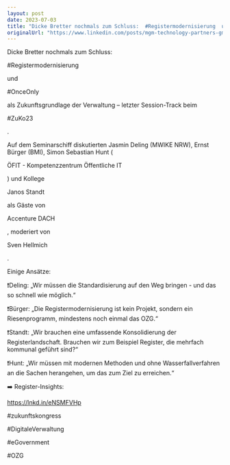 ```yaml
---
layout: post
date: 2023-07-03
title: "Dicke Bretter nochmals zum Schluss:  #Registermodernisierung  und  #OnceOnly  als"
originalUrl: "https://www.linkedin.com/posts/mgm-technology-partners-gmbh_registermodernisierung-onceonly-zuko23-activity-7077279285639565315-u9HX?utm_source=share&utm_medium=member_desktop"
---
```


Dicke Bretter nochmals zum Schluss:

#Registermodernisierung

und

#OnceOnly

als Zukunftsgrundlage der Verwaltung – letzter Session-Track beim

#ZuKo23

.

Auf dem Seminarschiff diskutierten Jasmin Deling (MWIKE NRW), Ernst Bürger (BMI), Simon Sebastian Hunt (

ÖFIT - Kompetenzzentrum Öffentliche IT

) und Kollege

Janos Standt

als Gäste von

Accenture DACH

, moderiert von

Sven Hellmich

.

Einige Ansätze:

❗️Deling: „Wir müssen die Standardisierung auf den Weg bringen - und das so schnell wie möglich.“

❗️Bürger: „Die Registermodernisierung ist kein Projekt, sondern ein Riesenprogramm, mindestens noch einmal das OZG.“

❗️Standt: „Wir brauchen eine umfassende Konsolidierung der Registerlandschaft. Brauchen wir zum Beispiel Register, die mehrfach kommunal geführt sind?“

❗️Hunt: „Wir müssen mit modernen Methoden und ohne Wasserfallverfahren an die Sachen herangehen, um das zum Ziel zu erreichen.“

➡️ Register-Insights:

https://lnkd.in/eNSMFVHp

#zukunftskongress

#DigitaleVerwaltung

#eGovernment

#OZG